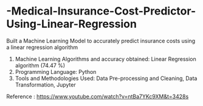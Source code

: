 # -Medical-Insurance-Cost-Predictor-Using-Linear-Regression

Built a Machine Learning Model to accurately predict insurance costs using a linear regression algorithm
1. Machine Learning Algorithms and accuracy obtained: Linear Regression algorithm (74.47 %)
2. Programming Language: Python
3. Tools and Methodologies Used: Data Pre-processing and Cleaning, Data Transformation, Jupyter


Reference : https://www.youtube.com/watch?v=ntBa7YKc9XM&t=3428s
